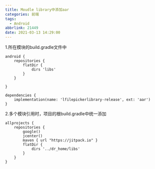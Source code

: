 ```yaml
---
title: Moudle library中添加aar
categories: 前端
tags:
  - Android
abbrlink: 21449
date: 2021-03-13 14:29:00
---
```



1.所在模块的build.gradle文件中
```
android {
    repositories {
        flatDir {
            dirs 'libs'
        }
    }

}

dependencies {
    implementation(name: 'lfilepickerlibrary-release', ext: 'aar')
}
```

2.多个模块引用时，项目的根build.gradle中统一添加
```
allprojects {
    repositories {
        google()
        jcenter()
        maven { url "https://jitpack.io" }
        flatDir {
            dirs '../dr_home/libs'
        }
    }
}
```



